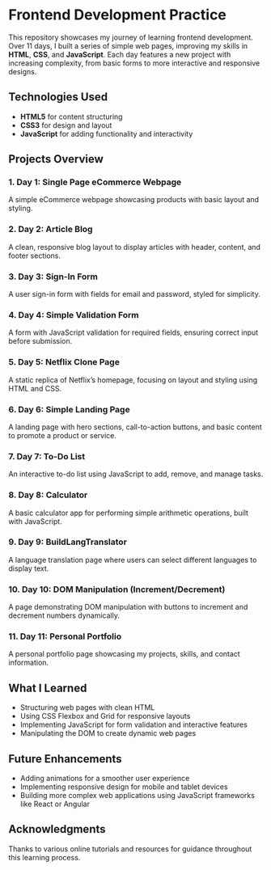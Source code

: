 # Frontend Development Practice

This repository showcases my journey of learning frontend development. Over 11 days, I built a series of simple web pages, improving my skills in **HTML**, **CSS**, and **JavaScript**. Each day features a new project with increasing complexity, from basic forms to more interactive and responsive designs.

## Technologies Used
- **HTML5** for content structuring
- **CSS3** for design and layout
- **JavaScript** for adding functionality and interactivity

## Projects Overview

### 1. Day 1: Single Page eCommerce Webpage
A simple eCommerce webpage showcasing products with basic layout and styling.

### 2. Day 2: Article Blog
A clean, responsive blog layout to display articles with header, content, and footer sections.

### 3. Day 3: Sign-In Form
A user sign-in form with fields for email and password, styled for simplicity.

### 4. Day 4: Simple Validation Form
A form with JavaScript validation for required fields, ensuring correct input before submission.

### 5. Day 5: Netflix Clone Page
A static replica of Netflix’s homepage, focusing on layout and styling using HTML and CSS.

### 6. Day 6: Simple Landing Page
A landing page with hero sections, call-to-action buttons, and basic content to promote a product or service.

### 7. Day 7: To-Do List
An interactive to-do list using JavaScript to add, remove, and manage tasks.

### 8. Day 8: Calculator
A basic calculator app for performing simple arithmetic operations, built with JavaScript.

### 9. Day 9: BuildLangTranslator
A language translation page where users can select different languages to display text.

### 10. Day 10: DOM Manipulation (Increment/Decrement)
A page demonstrating DOM manipulation with buttons to increment and decrement numbers dynamically.

### 11. Day 11: Personal Portfolio
A personal portfolio page showcasing my projects, skills, and contact information.

## What I Learned
- Structuring web pages with clean HTML
- Using CSS Flexbox and Grid for responsive layouts
- Implementing JavaScript for form validation and interactive features
- Manipulating the DOM to create dynamic web pages

## Future Enhancements
- Adding animations for a smoother user experience
- Implementing responsive design for mobile and tablet devices
- Building more complex web applications using JavaScript frameworks like React or Angular

## Acknowledgments
Thanks to various online tutorials and resources for guidance throughout this learning process.
